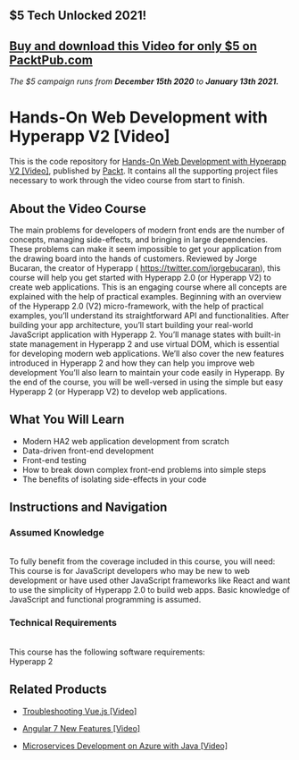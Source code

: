 ## $5 Tech Unlocked 2021!
[Buy and download this Video for only $5 on PacktPub.com](https://www.packtpub.com/product/hands-on-web-development-with-hyperapp-v2-video/9781838557980)
-----
*The $5 campaign         runs from __December 15th 2020__ to __January 13th 2021.__*

# Hands-On Web Development with Hyperapp V2 [Video]
This is the code repository for [Hands-On Web Development with Hyperapp V2 [Video]](https://www.packtpub.com/application-development/hands-web-development-hyperapp-v2-video?utm_source=github&utm_medium=repository&utm_campaign=9781838557980), published by [Packt](https://www.packtpub.com/?utm_source=github). It contains all the supporting project files necessary to work through the video course from start to finish.
## About the Video Course
The main problems for developers of modern front ends are the number of concepts, managing side-effects, and bringing in large dependencies. These problems can make it seem impossible to get your application from the drawing board into the hands of customers.
Reviewed by Jorge Bucaran, the creator of Hyperapp ( https://twitter.com/jorgebucaran), this course will help you get started with Hyperapp 2.0 (or Hyperapp V2) to create web applications. This is an engaging course where all concepts are explained with the help of practical examples. Beginning with an overview of the Hyperapp 2.0 (V2) micro-framework, with the help of practical examples, you’ll understand its straightforward API and functionalities.
After building your app architecture, you’ll start building your real-world JavaScript application with Hyperapp 2. You’ll manage states with built-in state management in Hyperapp 2 and use virtual DOM, which is essential for developing modern web applications. We’ll also cover the new features introduced in Hyperapp 2 and how they can help you improve web development You’ll also learn to maintain your code easily in Hyperapp.
By the end of the course, you will be well-versed in using the simple but easy Hyperapp 2 (or Hyperapp V2) to develop web applications.

<H2>What You Will Learn</H2>
<DIV class=book-info-will-learn-text>
<UL>
<LI> Modern HA2 web application development from scratch
<LI> Data-driven front-end development
<LI> Front-end testing
<LI> How to break down complex front-end problems into simple steps
<LI> The benefits of isolating side-effects in your code	   </LI></UL></DIV>

## Instructions and Navigation
### Assumed Knowledge
<br>To fully benefit from the coverage included in this course, you will need:<br/>
This course is for JavaScript developers who may be new to web development or have used other JavaScript frameworks like React and want to use the simplicity of Hyperapp 2.0 to build web apps. Basic knowledge of JavaScript and functional programming is assumed.

### Technical Requirements
<br>This course has the following software requirements:<br/>
Hyperapp 2

## Related Products
* [Troubleshooting Vue.js [Video]](https://www.packtpub.com/application-development/troubleshooting-vuejs-video?utm_source=github&utm_medium=repository&utm_campaign=9781788993531)

* [Angular 7 New Features [Video]](https://www.packtpub.com/web-development/angular-7-new-features-video?utm_source=github&utm_medium=repository&utm_campaign=9781789619683)

* [Microservices Development on Azure with Java [Video]](https://www.packtpub.com/virtualization-and-cloud/microservices-development-azure-java-video?utm_source=github&utm_medium=repository&utm_campaign=9781789808858)

